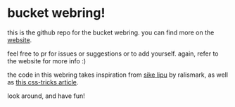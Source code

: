 # bucket webring!
this is the github repo for the bucket webring. you can find more on the [website](https://webring.bucketfish.me).

feel free to pr for issues or suggestions or to add yourself. again, refer to the website for more info :)

the code in this webring takes inspiration from [sike lipu](https://github.com/ralismark/sike-lipu) by ralismark, as well as [this css-tricks article](https://css-tricks.com/how-you-might-build-a-modern-day-webring/).

look around, and have fun!
